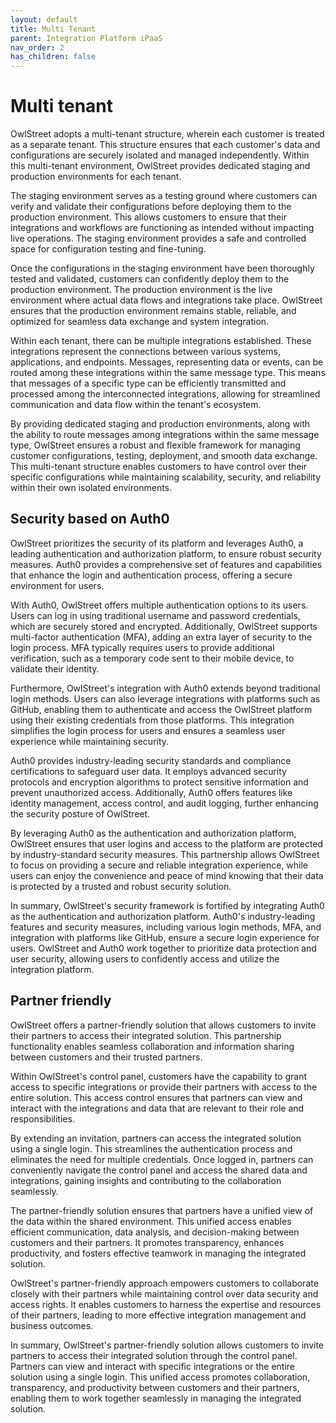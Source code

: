 ```yaml
---
layout: default
title: Multi Tenant
parent: Integration Platform iPaaS
nav_order: 2
has_children: false
---
```

# Multi tenant
OwlStreet adopts a multi-tenant structure, wherein each customer is treated as a separate tenant. This structure ensures that each customer's data and configurations are securely isolated and managed independently. Within this multi-tenant environment, OwlStreet provides dedicated staging and production environments for each tenant.

The staging environment serves as a testing ground where customers can verify and validate their configurations before deploying them to the production environment. This allows customers to ensure that their integrations and workflows are functioning as intended without impacting live operations. The staging environment provides a safe and controlled space for configuration testing and fine-tuning.

Once the configurations in the staging environment have been thoroughly tested and validated, customers can confidently deploy them to the production environment. The production environment is the live environment where actual data flows and integrations take place. OwlStreet ensures that the production environment remains stable, reliable, and optimized for seamless data exchange and system integration.

Within each tenant, there can be multiple integrations established. These integrations represent the connections between various systems, applications, and endpoints. Messages, representing data or events, can be routed among these integrations within the same message type. This means that messages of a specific type can be efficiently transmitted and processed among the interconnected integrations, allowing for streamlined communication and data flow within the tenant's ecosystem.

By providing dedicated staging and production environments, along with the ability to route messages among integrations within the same message type, OwlStreet ensures a robust and flexible framework for managing customer configurations, testing, deployment, and smooth data exchange. This multi-tenant structure enables customers to have control over their specific configurations while maintaining scalability, security, and reliability within their own isolated environments.

## Security based on Auth0
OwlStreet prioritizes the security of its platform and leverages Auth0, a leading authentication and authorization platform, to ensure robust security measures. Auth0 provides a comprehensive set of features and capabilities that enhance the login and authentication process, offering a secure environment for users.

With Auth0, OwlStreet offers multiple authentication options to its users. Users can log in using traditional username and password credentials, which are securely stored and encrypted. Additionally, OwlStreet supports multi-factor authentication (MFA), adding an extra layer of security to the login process. MFA typically requires users to provide additional verification, such as a temporary code sent to their mobile device, to validate their identity.

Furthermore, OwlStreet's integration with Auth0 extends beyond traditional login methods. Users can also leverage integrations with platforms such as GitHub, enabling them to authenticate and access the OwlStreet platform using their existing credentials from those platforms. This integration simplifies the login process for users and ensures a seamless user experience while maintaining security.

Auth0 provides industry-leading security standards and compliance certifications to safeguard user data. It employs advanced security protocols and encryption algorithms to protect sensitive information and prevent unauthorized access. Additionally, Auth0 offers features like identity management, access control, and audit logging, further enhancing the security posture of OwlStreet.

By leveraging Auth0 as the authentication and authorization platform, OwlStreet ensures that user logins and access to the platform are protected by industry-standard security measures. This partnership allows OwlStreet to focus on providing a secure and reliable integration experience, while users can enjoy the convenience and peace of mind knowing that their data is protected by a trusted and robust security solution.

In summary, OwlStreet's security framework is fortified by integrating Auth0 as the authentication and authorization platform. Auth0's industry-leading features and security measures, including various login methods, MFA, and integration with platforms like GitHub, ensure a secure login experience for users. OwlStreet and Auth0 work together to prioritize data protection and user security, allowing users to confidently access and utilize the integration platform.

## Partner friendly
OwlStreet offers a partner-friendly solution that allows customers to invite their partners to access their integrated solution. This partnership functionality enables seamless collaboration and information sharing between customers and their trusted partners. 

Within OwlStreet's control panel, customers have the capability to grant access to specific integrations or provide their partners with access to the entire solution. This access control ensures that partners can view and interact with the integrations and data that are relevant to their role and responsibilities.

By extending an invitation, partners can access the integrated solution using a single login. This streamlines the authentication process and eliminates the need for multiple credentials. Once logged in, partners can conveniently navigate the control panel and access the shared data and integrations, gaining insights and contributing to the collaboration seamlessly.

The partner-friendly solution ensures that partners have a unified view of the data within the shared environment. This unified access enables efficient communication, data analysis, and decision-making between customers and their partners. It promotes transparency, enhances productivity, and fosters effective teamwork in managing the integrated solution.

OwlStreet's partner-friendly approach empowers customers to collaborate closely with their partners while maintaining control over data security and access rights. It enables customers to harness the expertise and resources of their partners, leading to more effective integration management and business outcomes.

In summary, OwlStreet's partner-friendly solution allows customers to invite partners to access their integrated solution through the control panel. Partners can view and interact with specific integrations or the entire solution using a single login. This unified access promotes collaboration, transparency, and productivity between customers and their partners, enabling them to work together seamlessly in managing the integrated solution.